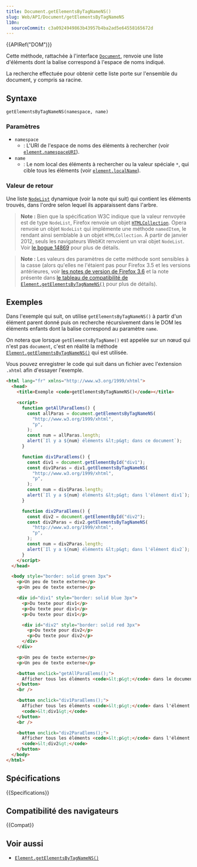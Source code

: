 ```yaml
---
title: Document.getElementsByTagNameNS()
slug: Web/API/Document/getElementsByTagNameNS
l10n:
  sourceCommit: c3a0924949863b43957b4ba2ad5e64558165672d
---
```


{{APIRef("DOM")}}

Cette méthode, rattachée à l'interface [`Document`](/fr/docs/Web/API/Document), renvoie une liste d'éléments dont la balise correspond à l'espace de noms indiqué.

La recherche effectuée pour obtenir cette liste porte sur l'ensemble du document, y compris sa racine.

## Syntaxe

```js-nolint
getElementsByTagNameNS(namespace, name)
```

### Paramètres

- `namespace`
  - : L'URI de l'espace de noms des éléments à rechercher (voir [`element.namespaceURI`](/fr/docs/Web/API/Element/namespaceURI)).
- `name`
  - : Le nom local des éléments à rechercher ou la valeur spéciale `*`, qui cible tous les éléments (voir [`element.localName`](/fr/docs/Web/API/Element/localName)).

### Valeur de retour

Une liste [`NodeList`](/fr/docs/Web/API/NodeList) dynamique (voir la note qui suit) qui contient les éléments trouvés, dans l'ordre selon lequel ils apparaissent dans l'arbre.

> **Note :** Bien que la spécification W3C indique que la valeur renvoyée est de type `NodeList`, Firefox renvoie un objet [`HTMLCollection`](/fr/docs/Web/API/HTMLCollection). Opera renvoie un objet `NodeList` qui implémente une méthode `namedItem`, le rendant ainsi semblable à un objet `HTMLCollection`. À partir de janvier 2012, seuls les navigateurs WebKit renvoient un vrai objet `NodeList`. Voir [le bogue 14869](https://bugzilla.mozilla.org/show_bug.cgi?id=14869) pour plus de détails.

> **Note :** Les valeurs des paramètres de cette méthode sont sensibles à la casse (alors qu'elles ne l'étaient pas pour Firefox 3.5 et les versions antérieures, voir [les notes de version de Firefox 3.6](/fr/docs/Mozilla/Firefox/Releases/3.6#dom) et la note présente dans [le tableau de compatibilité de `Element.getElementsByTagNameNS()`](/fr/docs/Web/API/Element/getElementsByTagNameNS#compatibilité_des_navigateurs) pour plus de détails).

## Exemples

Dans l'exemple qui suit, on utilise `getElementsByTagNameNS()` à partir d'un élément parent donné puis on recherche récursivement dans le DOM les éléments enfants dont la balise correspond au paramètre `name`.

On notera que lorsque `getElementsByTagName()` est appelée sur un nœud qui n'est pas `document`, c'est en réalité la méthode [`Element.getElementsByTagNameNS()`](/fr/docs/Web/API/Element/getElementsByTagNameNS) qui est utilisée.

Vous pouvez enregistrer le code qui suit dans un fichier avec l'extension `.xhtml` afin d'essayer l'exemple.

```html
<html lang="fr" xmlns="http://www.w3.org/1999/xhtml">
  <head>
    <title>Exemple <code>getElementsByTagNameNS()</code></title>

    <script>
      function getAllParaElems() {
        const allParas = document.getElementsByTagNameNS(
          "http://www.w3.org/1999/xhtml",
          "p",
        );
        const num = allParas.length;
        alert(`Il y a ${num} éléments &lt;p&gt; dans ce document`);
      }

      function div1ParaElems() {
        const div1 = document.getElementById("div1");
        const div1Paras = div1.getElementsByTagNameNS(
          "http://www.w3.org/1999/xhtml",
          "p",
        );
        const num = div1Paras.length;
        alert(`Il y a ${num} éléments &lt;p&gt; dans l'élément div1`);
      }

      function div2ParaElems() {
        const div2 = document.getElementById("div2");
        const div2Paras = div2.getElementsByTagNameNS(
          "http://www.w3.org/1999/xhtml",
          "p",
        );
        const num = div2Paras.length;
        alert(`Il y a ${num} éléments &lt;p&gt; dans l'élément div2`);
      }
    </script>
  </head>

  <body style="border: solid green 3px">
    <p>Un peu de texte externe</p>
    <p>Un peu de texte externe</p>

    <div id="div1" style="border: solid blue 3px">
      <p>Du texte pour div1</p>
      <p>Du texte pour div1</p>
      <p>Du texte pour div1</p>

      <div id="div2" style="border: solid red 3px">
        <p>Du texte pour div2</p>
        <p>Du texte pour div2</p>
      </div>
    </div>

    <p>Un peu de texte externe</p>
    <p>Un peu de texte externe</p>

    <button onclick="getAllParaElems();">
      Afficher tous les éléments <code>&lt;p&gt;</code> dans le document
    </button>
    <br />

    <button onclick="div1ParaElems();">
      Afficher tous les éléments <code>&lt;p&gt;</code> dans l'élément
      <code>&lt;div1&gt;</code>
    </button>
    <br />

    <button onclick="div2ParaElems();">
      Afficher tous les éléments <code>&lt;p&gt;</code> dans l'élément
      <code>&lt;div2&gt;</code>
    </button>
  </body>
</html>
```

## Spécifications

{{Specifications}}

## Compatibilité des navigateurs

{{Compat}}

## Voir aussi

- [`Element.getElementsByTagNameNS()`](/fr/docs/Web/API/Element/getElementsByTagNameNS)

